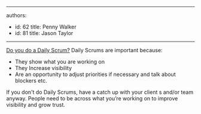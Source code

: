 

---
authors:
  - id: 62
    title: Penny Walker
  - id: 81
    title: Jason Taylor
---




<span class='intro'> ​<a href="/_layouts/15/FIXUPREDIRECT.ASPX?WebId=3dfc0e07-e23a-4cbb-aac2-e778b71166a2&amp;TermSetId=07da3ddf-0924-4cd2-a6d4-a4809ae20160&amp;TermId=731a3f5d-a266-4944-876c-a45afa82832f">​Do you do a Daily Scrum?</a>&#160;Daily Scrums are important because&#58;<br> </span>

<p></p><ul><li>They show what you are working on</li><li>They ​Increase visibility</li><li>Are an opportunity to adjust priorities if necessary and talk about blockers etc.<br></li></ul>If you don't do Daily Scrums, have a catch up with your client s and/or team anyway. People need to be across what you’re working on to improve visibility and grow trust.<br><p></p>


